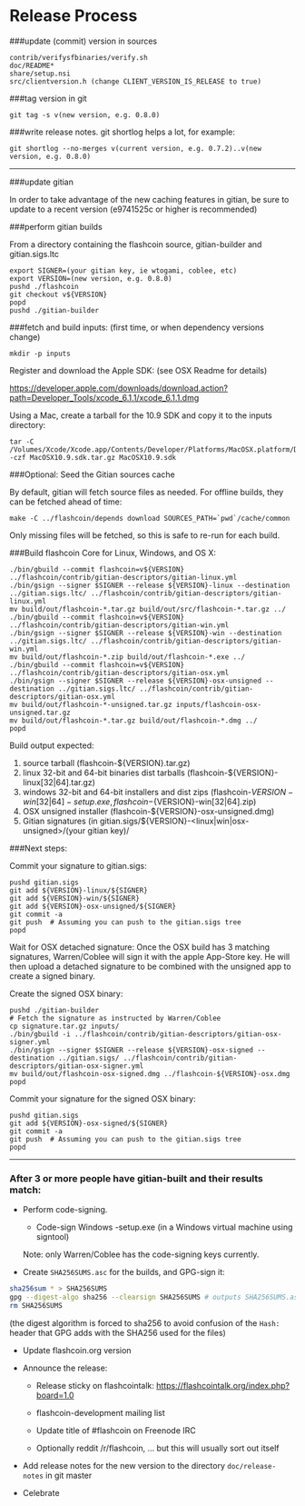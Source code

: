 Release Process
====================

###update (commit) version in sources

	contrib/verifysfbinaries/verify.sh
	doc/README*
	share/setup.nsi
	src/clientversion.h (change CLIENT_VERSION_IS_RELEASE to true)

###tag version in git

	git tag -s v(new version, e.g. 0.8.0)

###write release notes. git shortlog helps a lot, for example:

	git shortlog --no-merges v(current version, e.g. 0.7.2)..v(new version, e.g. 0.8.0)

* * *

###update gitian

 In order to take advantage of the new caching features in gitian, be sure to update to a recent version (e9741525c or higher is recommended)

###perform gitian builds

 From a directory containing the flashcoin source, gitian-builder and gitian.sigs.ltc
  
	export SIGNER=(your gitian key, ie wtogami, coblee, etc)
	export VERSION=(new version, e.g. 0.8.0)
	pushd ./flashcoin
	git checkout v${VERSION}
	popd
	pushd ./gitian-builder

###fetch and build inputs: (first time, or when dependency versions change)
 
	mkdir -p inputs

 Register and download the Apple SDK: (see OSX Readme for details)
 
 https://developer.apple.com/downloads/download.action?path=Developer_Tools/xcode_6.1.1/xcode_6.1.1.dmg
 
 Using a Mac, create a tarball for the 10.9 SDK and copy it to the inputs directory:
 
	tar -C /Volumes/Xcode/Xcode.app/Contents/Developer/Platforms/MacOSX.platform/Developer/SDKs/ -czf MacOSX10.9.sdk.tar.gz MacOSX10.9.sdk

###Optional: Seed the Gitian sources cache

  By default, gitian will fetch source files as needed. For offline builds, they can be fetched ahead of time:

	make -C ../flashcoin/depends download SOURCES_PATH=`pwd`/cache/common

  Only missing files will be fetched, so this is safe to re-run for each build.

###Build flashcoin Core for Linux, Windows, and OS X:
  
	./bin/gbuild --commit flashcoin=v${VERSION} ../flashcoin/contrib/gitian-descriptors/gitian-linux.yml
	./bin/gsign --signer $SIGNER --release ${VERSION}-linux --destination ../gitian.sigs.ltc/ ../flashcoin/contrib/gitian-descriptors/gitian-linux.yml
	mv build/out/flashcoin-*.tar.gz build/out/src/flashcoin-*.tar.gz ../
	./bin/gbuild --commit flashcoin=v${VERSION} ../flashcoin/contrib/gitian-descriptors/gitian-win.yml
	./bin/gsign --signer $SIGNER --release ${VERSION}-win --destination ../gitian.sigs.ltc/ ../flashcoin/contrib/gitian-descriptors/gitian-win.yml
	mv build/out/flashcoin-*.zip build/out/flashcoin-*.exe ../
	./bin/gbuild --commit flashcoin=v${VERSION} ../flashcoin/contrib/gitian-descriptors/gitian-osx.yml
	./bin/gsign --signer $SIGNER --release ${VERSION}-osx-unsigned --destination ../gitian.sigs.ltc/ ../flashcoin/contrib/gitian-descriptors/gitian-osx.yml
	mv build/out/flashcoin-*-unsigned.tar.gz inputs/flashcoin-osx-unsigned.tar.gz
	mv build/out/flashcoin-*.tar.gz build/out/flashcoin-*.dmg ../
	popd
  Build output expected:

  1. source tarball (flashcoin-${VERSION}.tar.gz)
  2. linux 32-bit and 64-bit binaries dist tarballs (flashcoin-${VERSION}-linux[32|64].tar.gz)
  3. windows 32-bit and 64-bit installers and dist zips (flashcoin-${VERSION}-win[32|64]-setup.exe, flashcoin-${VERSION}-win[32|64].zip)
  4. OSX unsigned installer (flashcoin-${VERSION}-osx-unsigned.dmg)
  5. Gitian signatures (in gitian.sigs/${VERSION}-<linux|win|osx-unsigned>/(your gitian key)/

###Next steps:

Commit your signature to gitian.sigs:

	pushd gitian.sigs
	git add ${VERSION}-linux/${SIGNER}
	git add ${VERSION}-win/${SIGNER}
	git add ${VERSION}-osx-unsigned/${SIGNER}
	git commit -a
	git push  # Assuming you can push to the gitian.sigs tree
	popd

  Wait for OSX detached signature:
	Once the OSX build has 3 matching signatures, Warren/Coblee will sign it with the apple App-Store key.
	He will then upload a detached signature to be combined with the unsigned app to create a signed binary.

  Create the signed OSX binary:

	pushd ./gitian-builder
	# Fetch the signature as instructed by Warren/Coblee
	cp signature.tar.gz inputs/
	./bin/gbuild -i ../flashcoin/contrib/gitian-descriptors/gitian-osx-signer.yml
	./bin/gsign --signer $SIGNER --release ${VERSION}-osx-signed --destination ../gitian.sigs/ ../flashcoin/contrib/gitian-descriptors/gitian-osx-signer.yml
	mv build/out/flashcoin-osx-signed.dmg ../flashcoin-${VERSION}-osx.dmg
	popd

Commit your signature for the signed OSX binary:

	pushd gitian.sigs
	git add ${VERSION}-osx-signed/${SIGNER}
	git commit -a
	git push  # Assuming you can push to the gitian.sigs tree
	popd

-------------------------------------------------------------------------

### After 3 or more people have gitian-built and their results match:

- Perform code-signing.

    - Code-sign Windows -setup.exe (in a Windows virtual machine using signtool)

  Note: only Warren/Coblee has the code-signing keys currently.

- Create `SHA256SUMS.asc` for the builds, and GPG-sign it:
```bash
sha256sum * > SHA256SUMS
gpg --digest-algo sha256 --clearsign SHA256SUMS # outputs SHA256SUMS.asc
rm SHA256SUMS
```
(the digest algorithm is forced to sha256 to avoid confusion of the `Hash:` header that GPG adds with the SHA256 used for the files)

- Update flashcoin.org version

- Announce the release:

  - Release sticky on flashcointalk: https://flashcointalk.org/index.php?board=1.0

  - flashcoin-development mailing list

  - Update title of #flashcoin on Freenode IRC

  - Optionally reddit /r/flashcoin, ... but this will usually sort out itself

- Add release notes for the new version to the directory `doc/release-notes` in git master

- Celebrate 
